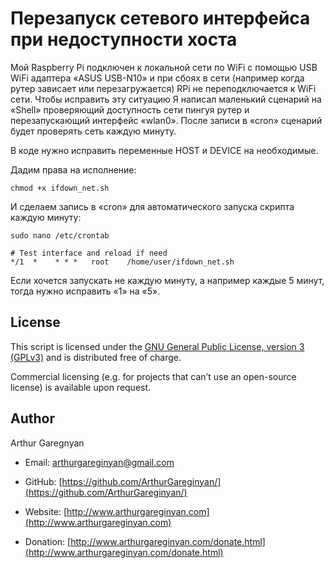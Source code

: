 # Перезапуск сетевого интерфейса при недоступности хоста

Мой Raspberry Pi подключен к локальной сети по WiFi с помощью USB WiFi адаптера «ASUS USB-N10» и при сбоях в сети (например когда рутер зависает или перезагружается) RPi не переподключается к WiFi сети. Чтобы исправить эту ситуацию Я написал маленький сценарий на «Shell» проверяющий доступность сети пингуя рутер и перезапускающий интерфейс «wlan0».
После записи в «cron» сценарий будет проверять сеть каждую минуту.

В коде нужно исправить переменные HOST и DEVICE на необходимые.

Дадим права на исполнение:
```
chmod +x ifdown_net.sh
```

И сделаем запись в «cron» для автоматического запуска скрипта каждую минуту:
```
sudo nano /etc/crontab
```
```
# Test interface and reload if need
*/1  *    * * *   root    /home/user/ifdown_net.sh
```

Если хочется запускать не каждую минуту, а например каждые 5 минут, тогда нужно исправить «1» на «5».

## License

This script is licensed under the [GNU General Public License, version 3 (GPLv3)](http://www.gnu.org/licenses/gpl-3.0.html) and is distributed free of charge.

Commercial licensing (e.g. for projects that can’t use an open-source license) is available upon request.


## Author

Arthur Garegnyan

* Email: arthurgareginyan@gmail.com

* GitHub: [https://github.com/ArthurGareginyan/](https://github.com/ArthurGareginyan/)

* Website: [http://www.arthurgareginyan.com](http://www.arthurgareginyan.com)

* Donation: [http://www.arthurgareginyan.com/donate.html](http://www.arthurgareginyan.com/donate.html)
